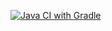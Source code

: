 [![Java CI with Gradle](https://github.com/KindCoffeeBear/hwPatternsTestMode/actions/workflows/gradle.yml/badge.svg)](https://github.com/KindCoffeeBear/hwPatternsTestMode/actions/workflows/gradle.yml)